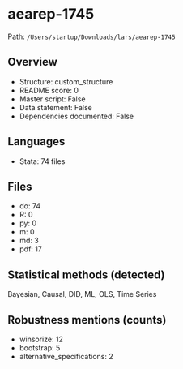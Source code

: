 # aearep-1745

Path: `/Users/startup/Downloads/lars/aearep-1745`

## Overview
- Structure: custom_structure
- README score: 0
- Master script: False
- Data statement: False
- Dependencies documented: False

## Languages
- Stata: 74 files

## Files
- do: 74
- R: 0
- py: 0
- m: 0
- md: 3
- pdf: 17

## Statistical methods (detected)
Bayesian, Causal, DID, ML, OLS, Time Series

## Robustness mentions (counts)
- winsorize: 12
- bootstrap: 5
- alternative_specifications: 2